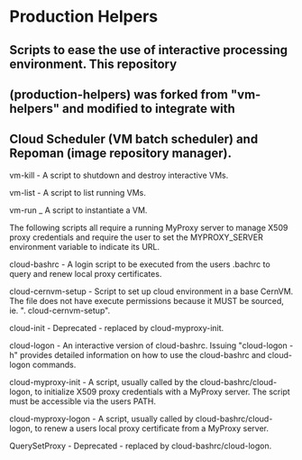 # Production Helpers

## Scripts to ease the use of interactive processing environment. This repository
## (production-helpers) was forked from "vm-helpers" and modified to integrate with
## Cloud Scheduler (VM batch scheduler) and Repoman (image repository manager).

vm-kill                 - A script to shutdown and destroy interactive VMs.

vm-list                 - A script to list running VMs.

vm-run                  _ A script to instantiate a VM.


The following scripts all require a running MyProxy server to manage X509 proxy credentials
and require the user to set the MYPROXY_SERVER environment variable to indicate its URL.

cloud-bashrc            - A login script to be executed from the users .bachrc to query 
                          and renew local proxy certificates.

cloud-cernvm-setup      - Script to set up cloud environment in a base CernVM. The file
                          does not have execute permissions because it MUST be sourced, 
                          ie. ". cloud-cernvm-setup".

cloud-init              - Deprecated - replaced by cloud-myproxy-init.

cloud-logon             - An interactive version of cloud-bashrc. Issuing "cloud-logon -h"
                          provides detailed information on how to use the cloud-bashrc and
                          cloud-logon commands.

cloud-myproxy-init      - A script, usually called by the cloud-bashrc/cloud-logon, to
                          initialize X509 proxy credentials with a MyProxy server. The 
                          script must be accessible via the users PATH.

cloud-myproxy-logon     - A script, usually called by cloud-bashrc/cloud-logon, to renew
                          a users local proxy certificate from a MyProxy server.

QuerySetProxy           - Deprecated - replaced by cloud-bashrc/cloud-logon.
